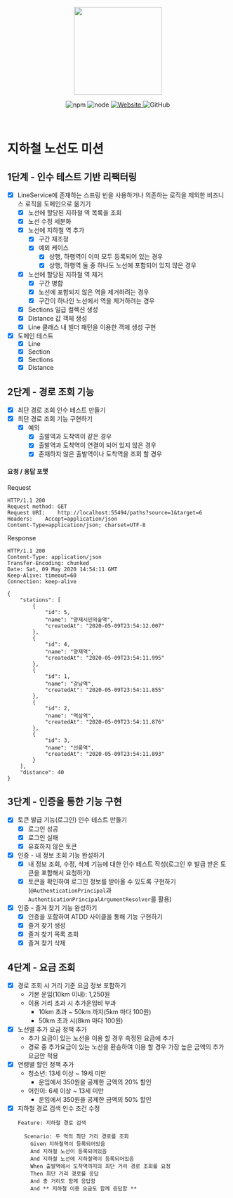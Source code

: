 <p align="center">
    <img width="200px;" src="https://raw.githubusercontent.com/woowacourse/atdd-subway-admin-frontend/master/images/main_logo.png"/>
</p>
<p align="center">
  <img alt="npm" src="https://img.shields.io/badge/npm-6.14.15-blue">
  <img alt="node" src="https://img.shields.io/badge/node-14.18.2-blue">
  <a href="https://edu.nextstep.camp/c/R89PYi5H" alt="nextstep atdd">
    <img alt="Website" src="https://img.shields.io/website?url=https%3A%2F%2Fedu.nextstep.camp%2Fc%2FR89PYi5H">
  </a>
  <img alt="GitHub" src="https://img.shields.io/github/license/next-step/atdd-subway-admin">
</p>

<br>

# 지하철 노선도 미션
## 1단계 - 인수 테스트 기반 리팩터링
- [x] LineService에 존재하는 스프링 빈을 사용하거나 의존하는 로직을 제외한 비즈니스 로직을 도메인으로 옮기기
  - [x] 노선에 할당된 지하철 역 목록을 조회
  - [x] 노선 수정 세분화
  - [x] 노선에 지하철 역 추가
    - [x] 구간 재조정
    - [x] 예외 케이스
      - [x] 상행, 하행역이 이미 모두 등록되어 있는 경우
      - [x] 상행, 하행역 둘 중 하나도 노선에 포함되어 있지 않은 경우
  - [x] 노선에 할당된 지하철 역 제거
    - [x] 구간 병합
    - [x] 노선에 포함되지 않은 역을 제거하려는 경우
    - [x] 구간이 하나인 노선에서 역을 제거하려는 경우
  - [x] Sections 일급 컬렉션 생성
  - [x] Distance 값 객체 생성
  - [x] Line 클래스 내 빌더 패턴을 이용한 객체 생성 구현
- [x] 도메인 테스트
  - [x] Line
  - [x] Section
  - [x] Sections
  - [x] Distance

## 2단계 - 경로 조회 기능
- [x] 최단 경로 조회 인수 테스트 만들기
- [x] 최단 경로 조회 기능 구현하기
  - [x] 예외
    - [x] 출발역과 도착역이 같은 경우
    - [x] 출발역과 도착역이 연결이 되어 있지 않은 경우
    - [x] 존재하지 않은 출발역이나 도착역을 조회 할 경우
#### 요청 / 응답 포맷
Request
```http request
HTTP/1.1 200
Request method:	GET
Request URI:	http://localhost:55494/paths?source=1&target=6
Headers: 	Accept=application/json
Content-Type=application/json; charset=UTF-8
```
Response
```http request
HTTP/1.1 200 
Content-Type: application/json
Transfer-Encoding: chunked
Date: Sat, 09 May 2020 14:54:11 GMT
Keep-Alive: timeout=60
Connection: keep-alive

{
    "stations": [
        {
            "id": 5,
            "name": "양재시민의숲역",
            "createdAt": "2020-05-09T23:54:12.007"
        },
        {
            "id": 4,
            "name": "양재역",
            "createdAt": "2020-05-09T23:54:11.995"
        },
        {
            "id": 1,
            "name": "강남역",
            "createdAt": "2020-05-09T23:54:11.855"
        },
        {
            "id": 2,
            "name": "역삼역",
            "createdAt": "2020-05-09T23:54:11.876"
        },
        {
            "id": 3,
            "name": "선릉역",
            "createdAt": "2020-05-09T23:54:11.893"
        }
    ],
    "distance": 40
}

```

## 3단계 - 인증을 통한 기능 구현
- [x] 토큰 발급 기능(로그인) 인수 테스트 만들기
  - [x] 로그인 성공
  - [x] 로그인 실패
  - [x] 유효하지 않은 토큰
- [x] 인증 - 내 정보 조회 기능 완성하기
  - [x] 내 정보 조회, 수정, 삭제 기능에 대한 인수 테스트 작성(로그인 후 발급 받은 토큰을 포함해서 요청하기)
  - [x] 토큰을 확인하여 로그인 정보를 받아올 수 있도록 구현하기(`@AuthenticationPrincipal`과 `AuthenticationPrincipalArgumentResolver`를 활용)
- [x] 인증 - 즐겨 찾기 기능 완성하기
  - [x] 인증을 포함하여 ATDD 사이클을 통해 기능 구현하기
  - [x] 즐겨 찾기 생성
  - [x] 즐겨 찾기 목록 조회
  - [x] 즐겨 찾기 삭제

## 4단계 - 요금 조회
- [x] 경로 조회 시 거리 기준 요금 정보 포함하기
  - 기본 운임(10km 이내): 1,250원
  - 이용 거리 초과 시 추가운임비 부과
    - 10km 초과 ~ 50km 까지(5km 마다 100원)
    - 50km 초과 시(8km 마다 100원) 
- [x] 노선별 추가 요금 정책 추가
  - 추가 요금이 있는 노선을 이용 할 경우 측정된 요금에 추가
  - 경로 중 추가요금이 있는 노선을 환승하여 이용 할 경우 가장 높은 금액의 추가 요금만 적용
- [x] 연령별 할인 정책 추가
  - 청소년: 13세 이상 ~ 19세 미만
    - 운임에서 350원을 공제한 금액의 20% 할인
  - 어린이: 6세 이상 ~ 13세 미만
    - 운임에서 350원을 공제한 금액의 50% 할인
- [x] 지하철 경로 검색 인수 조건 수정
  ```shell
  Feature: 지하철 경로 검색
  
    Scenario: 두 역의 최단 거리 경로를 조회
      Given 지하철역이 등록되어있음
      And 지하철 노선이 등록되어있음
      And 지하철 노선에 지하철역이 등록되어있음
      When 출발역에서 도착역까지의 최단 거리 경로 조회를 요청
      Then 최단 거리 경로를 응답
      And 총 거리도 함께 응답함
      And ** 지하철 이용 요금도 함께 응답함 **
  ```
